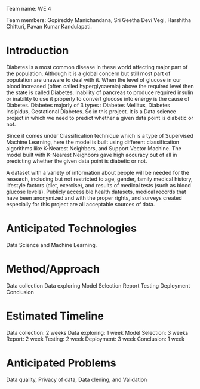 Team name: WE 4

Team members: Gopireddy Manichandana, Sri Geetha Devi Vegi, Harshitha Chitturi, Pavan Kumar Kandulapati. 


# Introduction

Diabetes is a most common disease in these world affecting major part of the population. Although it is a global concern but still most part of 
population are unaware to deal with it. When the level of glucose in our blood increased (often called hyperglycaemia) above the required level 
then the state is called Diabetes. Inability of pancreas to produce required insulin or inability to use it properly to convert glucose into energy is the 
cause of Diabetes. Diabetes majorly of 3 types : Diabetes Mellitus, Diabetes Insipidus, Gestational Diabetes. So in this project. It is a Data 
science project in which we need to predict whether a given data point is diabetic or not. 

Since it comes under Classification technique which is a type of Supervised Machine Learning, here the model is built using different 
classification algorithms like K-Nearest Neighbors, and Support Vector Machine. The model built with K-Nearest Neighbors gave high accuracy out of all in predicting whether the given data point is
diabetic or not.

A dataset with a variety of information about people will be needed for the research, including but not restricted to age, gender, 
family medical history, lifestyle factors (diet, exercise), and results of medical tests (such as blood glucose levels). 
Publicly accessible health datasets, medical records that have been anonymized and with the proper rights, and surveys created 
especially for this project are all acceptable sources of data.

# Anticipated Technologies

Data Science and Machine Learning.

# Method/Approach

Data collection
 Data exploring
  Model Selection
   Report
    Testing
     Deployment
      Conclusion

# Estimated Timeline

Data collection: 2 weeks
 Data exploring: 1 week
  Model Selection: 3 weeks
   Report: 2 week
    Testing: 2 week
     Deployment: 3 week
      Conclusion: 1 week


# Anticipated Problems

Data quality, Privacy of data, Data clening, and Validation